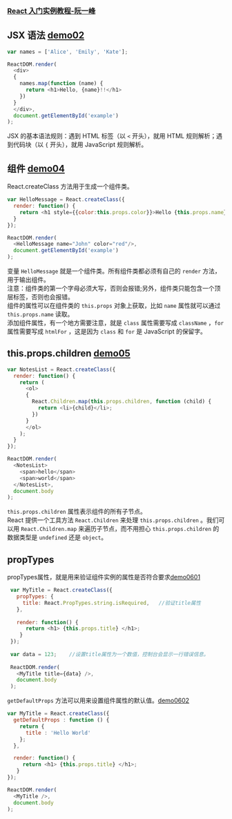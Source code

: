 ### [React 入门实例教程-阮一峰](http://www.ruanyifeng.com/blog/2015/03/react.html)

## JSX 语法  [demo02](./demo02)

```javascript
var names = ['Alice', 'Emily', 'Kate'];

ReactDOM.render(
  <div>
  {
    names.map(function (name) {
      return <h1>Hello, {name}!!</h1>
    })
  }
  </div>,
  document.getElementById('example')
);
```

JSX 的基本语法规则：遇到 HTML 标签（以 `<` 开头），就用 HTML 规则解析；遇到代码块（以 `{` 开头），就用 JavaScript 规则解析。

## 组件  [demo04](./demo04)

React.createClass 方法用于生成一个组件类。

```javascript
var HelloMessage = React.createClass({
  render: function() {
    return <h1 style={{color:this.props.color}}>Hello {this.props.name}</h1>;
  }
});

ReactDOM.render(
  <HelloMessage name="John" color="red"/>,
  document.getElementById('example')
);
```

变量 `HelloMessage` 就是一个组件类。所有组件类都必须有自己的 `render` 方法，用于输出组件。<br>
注意：组件类的第一个字母必须大写，否则会报错;另外，组件类只能包含一个顶层标签，否则也会报错。<br>
组件的属性可以在组件类的 `this.props` 对象上获取，比如 `name` 属性就可以通过 `this.props.name` 读取。<br>
添加组件属性，有一个地方需要注意，就是 `class` 属性需要写成 `className` ，`for` 属性需要写成 `htmlFor` ，这是因为 `class` 和 `for` 是 JavaScript 的保留字。

## this.props.children  [demo05](./demo05)

```javascript
var NotesList = React.createClass({
  render: function() {
    return (
      <ol>
      {
        React.Children.map(this.props.children, function (child) {
          return <li>{child}</li>;
        })
      }
      </ol>
    );
  }
});

ReactDOM.render(
  <NotesList>
    <span>hello</span>
    <span>world</span>
  </NotesList>,
  document.body
);
```

`this.props.children` 属性表示组件的所有子节点。<br>
React 提供一个工具方法 `React.Children` 来处理 `this.props.children` 。我们可以用 `React.Children.map` 来遍历子节点，而不用担心 `this.props.children` 的数据类型是 `undefined` 还是 `object`。

## propTypes

propTypes属性，就是用来验证组件实例的属性是否符合要求[demo0601](./demo06/demo0601.html)

```javascript
 var MyTitle = React.createClass({
   propTypes: {
     title: React.PropTypes.string.isRequired,   //验证title属性
   },
 
   render: function() {
      return <h1> {this.props.title} </h1>;
    }
 });
 
 var data = 123;    //设置title属性为一个数值，控制台会显示一行错误信息。
 
 ReactDOM.render(
   <MyTitle title={data} />,
   document.body
 );
```  

`getDefaultProps` 方法可以用来设置组件属性的默认值。[demo0602](./demo06/demo0602.html)

```javascript
var MyTitle = React.createClass({
  getDefaultProps : function () {
    return {
      title : 'Hello World'
    };
  },

  render: function() {
     return <h1> {this.props.title} </h1>;
   }
});

ReactDOM.render(
  <MyTitle />,
  document.body
);
```
